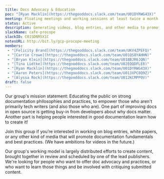 ```yaml
---
title: Docs Advocacy & Education
poc: "[Ryan Macklin](https://thegooddocs.slack.com/team/U01DYRWG43X)"
meeting: Floating meetings and working sessions at least twice a month
status: Active
description: Generating videos, blog entries, and other media to promote greater empathy for documentation readers and share best practices for documentation creators.
slackName: cafe-procope
slackID: C01SDNR5X1C
notesURL: http://bit.ly/gcp-procope-meeting
members:
 - "[Felicity Brand](https://thegooddocs.slack.com/team/UKV4ZPEFQ)"
 - "[Carrie Crowe](https://thegooddocs.slack.com/team/U01QS8YAHHN)"
 - "[Bryan Klein](https://thegooddocs.slack.com/team/U018BJR6JQN)"
 - "[Tina Lüdtke](https://thegooddocs.slack.com/team/U02EQQDFLE8)"
 - "[Ryan Macklin](https://thegooddocs.slack.com/team/U01DYRWG43X)"
 - "[Aaron Peters](https://thegooddocs.slack.com/team/U013XPC8Q9Z)"
 - "[Alyssa Rock](https://thegooddocs.slack.com/team/U012KCMPP0V)"
draft: false
---
```

Our group's mission statement: Educating the public on strong documentation philosophies and practices, to empower those who aren't primarily tech writers (and also those who are).
One part of improving docs in open source is getting buy-in from developers about why docs matter.
Another part is helping people interested in good documentation learn how to create it!

Join this group if you’re interested in working on blog entries, white papers, or any other kind of media that will promote documentation fundamentals and best practices. (We have ambitions for videos in the future.)

Our group's working model is largely distributed efforts to create content, brought together in review and scheduled by one of the lead publishers.
We're looking for people who want to offer doc advocacy and practices, or who want to learn those things and be involved with critiquing submitted content.
